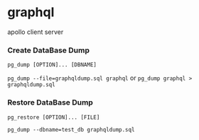 # graphql
apollo client server

### Create DataBase Dump
`pg_dump [OPTION]... [DBNAME]`

`pg_dump --file=graphqldump.sql graphql`
or
`pg_dump graphql > graphqldump.sql`

### Restore DataBase Dump
`pg_restore [OPTION]... [FILE]`

`pg_dump --dbname=test_db graphqldump.sql`
